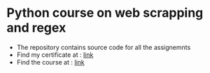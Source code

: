 # Python course on web scrapping and regex

* The repository contains source code for all the assignemnts
* Find my certificate at : [link](https://www.coursera.org/account/accomplishments/certificate/7YLF5NHQAREV)
* Find the course at : [link](https://www.coursera.org/learn/python-network-data)
